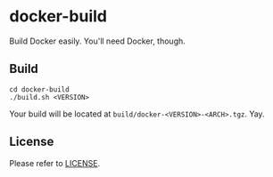 # docker-build

Build Docker easily. You'll need Docker, though.

## Build

```shell
cd docker-build
./build.sh <VERSION>
```

Your build will be located at `build/docker-<VERSION>-<ARCH>.tgz`. Yay.

## License

Please refer to [LICENSE](LICENSE).
